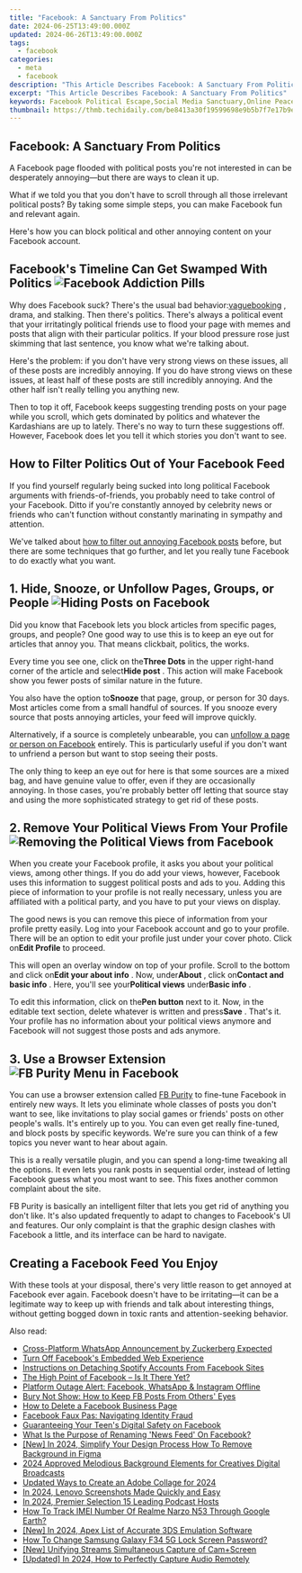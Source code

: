 ```yaml
---
title: "Facebook: A Sanctuary From Politics"
date: 2024-06-25T13:49:00.000Z
updated: 2024-06-26T13:49:00.000Z
tags:
  - facebook
categories:
  - meta
  - facebook
description: "This Article Describes Facebook: A Sanctuary From Politics"
excerpt: "This Article Describes Facebook: A Sanctuary From Politics"
keywords: Facebook Political Escape,Social Media Sanctuary,Online Peace Retreat,Facebook Nonpartisan Space,Digital Detox Hub,Safe Internet Zone,Unpoliticized Chatting Sphere
thumbnail: https://thmb.techidaily.com/be8413a30f19599698e9b5b7f7e17b9eb5081fbfdcc13de42954a869c3e7944e.png
---
```


## Facebook: A Sanctuary From Politics

 A Facebook page flooded with political posts you're not interested in can be desperately annoying—but there are ways to clean it up.

 What if we told you that you don't have to scroll through all those irrelevant political posts? By taking some simple steps, you can make Facebook fun and relevant again.

 Here's how you can block political and other annoying content on your Facebook account.

## Facebook's Timeline Can Get Swamped With Politics ![Facebook Addiction Pills](https://static0.makeuseofimages.com/wordpress/wp-content/uploads/2022/06/Facebook-Addiction-Pills.jpg)

 Why does Facebook suck? There's the usual bad behavior:[vaguebooking](https://www.makeuseof.com/tag/imbecilic-art-vaguebooking/) , drama, and stalking. Then there's politics. There's always a political event that your irritatingly political friends use to flood your page with memes and posts that align with their particular politics. If your blood pressure rose just skimming that last sentence, you know what we're talking about.

 Here's the problem: if you don't have very strong views on these issues, all of these posts are incredibly annoying. If you do have strong views on these issues, at least half of these posts are still incredibly annoying. And the other half isn't really telling you anything new.

 Then to top it off, Facebook keeps suggesting trending posts on your page while you scroll, which gets dominated by politics and whatever the Kardashians are up to lately. There's no way to turn these suggestions off. However, Facebook does let you tell it which stories you don't want to see.

## How to Filter Politics Out of Your Facebook Feed

 If you find yourself regularly being sucked into long political Facebook arguments with friends-of-friends, you probably need to take control of your Facebook. Ditto if you're constantly annoyed by celebrity news or friends who can't function without constantly marinating in sympathy and attention.

 We've talked about [how to filter out annoying Facebook posts](https://www.makeuseof.com/filter-out-annoying-facebook-posts-with-these-tools/) before, but there are some techniques that go further, and let you really tune Facebook to do exactly what you want.

## 1\. Hide, Snooze, or Unfollow Pages, Groups, or People ![Hiding Posts on Facebook](https://static1.makeuseofimages.com/wordpress/wp-content/uploads/2022/06/Hiding-Posts-on-Facebook.jpg)

 Did you know that Facebook lets you block articles from specific pages, groups, and people? One good way to use this is to keep an eye out for articles that annoy you. That means clickbait, politics, the works.

 Every time you see one, click on the**Three Dots** in the upper right-hand corner of the article and select**Hide post** . This action will make Facebook show you fewer posts of similar nature in the future.

 You also have the option to**Snooze** that page, group, or person for 30 days. Most articles come from a small handful of sources. If you snooze every source that posts annoying articles, your feed will improve quickly.

 Alternatively, if a source is completely unbearable, you can [unfollow a page or person on Facebook](https://www.makeuseof.com/tag/unfollow-follow-facebook/) entirely. This is particularly useful if you don't want to unfriend a person but want to stop seeing their posts.

 The only thing to keep an eye out for here is that some sources are a mixed bag, and have genuine value to offer, even if they are occasionally annoying. In those cases, you're probably better off letting that source stay and using the more sophisticated strategy to get rid of these posts.

## 2\. Remove Your Political Views From Your Profile ![Removing the Political Views from Facebook](https://static1.makeuseofimages.com/wordpress/wp-content/uploads/2022/06/Removing-the-Political-Views-from-Facebook.jpg)

 When you create your Facebook profile, it asks you about your political views, among other things. If you do add your views, however, Facebook uses this information to suggest political posts and ads to you. Adding this piece of information to your profile is not really necessary, unless you are affiliated with a political party, and you have to put your views on display.

 The good news is you can remove this piece of information from your profile pretty easily. Log into your Facebook account and go to your profile. There will be an option to edit your profile just under your cover photo. Click on**Edit Profile** to proceed.

 This will open an overlay window on top of your profile. Scroll to the bottom and click on**Edit your about info** . Now, under**About** , click on**Contact and basic info** . Here, you'll see your**Political views** under**Basic info** .

 To edit this information, click on the**Pen button** next to it. Now, in the editable text section, delete whatever is written and press**Save** . That's it. Your profile has no information about your political views anymore and Facebook will not suggest those posts and ads anymore.

## 3\. Use a Browser Extension ![FB Purity Menu in Facebook](https://static1.makeuseofimages.com/wordpress/wp-content/uploads/2022/06/FB-Purity-Menu-in-Facebook.jpg)

 You can use a browser extension called [FB Purity](https://chrome.google.com/webstore/detail/fbfluffbustingpurity/nmkinhboiljjkhaknpaeaicmdjhagpep) to fine-tune Facebook in entirely new ways. It lets you eliminate whole classes of posts you don't want to see, like invitations to play social games or friends' posts on other people's walls. It's entirely up to you. You can even get really fine-tuned, and block posts by specific keywords. We're sure you can think of a few topics you never want to hear about again.

 This is a really versatile plugin, and you can spend a long-time tweaking all the options. It even lets you rank posts in sequential order, instead of letting Facebook guess what you most want to see. This fixes another common complaint about the site.

 FB Purity is basically an intelligent filter that lets you get rid of anything you don't like. It's also updated frequently to adapt to changes to Facebook's UI and features. Our only complaint is that the graphic design clashes with Facebook a little, and its interface can be hard to navigate.

## Creating a Facebook Feed You Enjoy

 With these tools at your disposal, there's very little reason to get annoyed at Facebook ever again. Facebook doesn't have to be irritating—it can be a legitimate way to keep up with friends and talk about interesting things, without getting bogged down in toxic rants and attention-seeking behavior.


<ins class="adsbygoogle"
     style="display:block"
     data-ad-format="autorelaxed"
     data-ad-client="ca-pub-7571918770474297"
     data-ad-slot="1223367746"></ins>



<ins class="adsbygoogle"
     style="display:block"
     data-ad-client="ca-pub-7571918770474297"
     data-ad-slot="8358498916"
     data-ad-format="auto"
     data-full-width-responsive="true"></ins>

<span class="atpl-alsoreadstyle">Also read:</span>
<div><ul>
<li><a href="https://facebook.techidaily.com/cross-platform-whatsapp-announcement-by-zuckerberg-expected/"><u>Cross-Platform WhatsApp Announcement by Zuckerberg Expected</u></a></li>
<li><a href="https://facebook.techidaily.com/turn-off-facebooks-embedded-web-experience/"><u>Turn Off Facebook's Embedded Web Experience</u></a></li>
<li><a href="https://facebook.techidaily.com/instructions-on-detaching-spotify-accounts-from-facebook-sites/"><u>Instructions on Detaching Spotify Accounts From Facebook Sites</u></a></li>
<li><a href="https://facebook.techidaily.com/the-high-point-of-facebook-is-it-there-yet/"><u>The High Point of Facebook – Is It There Yet?</u></a></li>
<li><a href="https://facebook.techidaily.com/platform-outage-alert-facebook-whatsapp-and-instagram-offline/"><u>Platform Outage Alert: Facebook, WhatsApp & Instagram Offline</u></a></li>
<li><a href="https://facebook.techidaily.com/bury-not-show-how-to-keep-fb-posts-from-others-eyes/"><u>Bury Not Show: How to Keep FB Posts From Others' Eyes</u></a></li>
<li><a href="https://facebook.techidaily.com/how-to-delete-a-facebook-business-page/"><u>How to Delete a Facebook Business Page</u></a></li>
<li><a href="https://facebook.techidaily.com/facebook-faux-pas-navigating-identity-fraud/"><u>Facebook Faux Pas: Navigating Identity Fraud</u></a></li>
<li><a href="https://facebook.techidaily.com/guaranteeing-your-teens-digital-safety-on-facebook/"><u>Guaranteeing Your Teen's Digital Safety on Facebook</u></a></li>
<li><a href="https://facebook.techidaily.com/what-is-the-purpose-of-renaming-news-feed-on-facebook/"><u>What Is the Purpose of Renaming 'News Feed' On Facebook?</u></a></li>
<li><a href="https://fox-cloud.techidaily.com/new-in-2024-simplify-your-design-process-how-to-remove-background-in-figma/"><u>[New] In 2024, Simplify Your Design Process  How To Remove Background in Figma</u></a></li>
<li><a href="https://sound-tweaking.techidaily.com/2024-approved-melodious-background-elements-for-creatives-digital-broadcasts/"><u>2024 Approved Melodious Background Elements for Creatives Digital Broadcasts</u></a></li>
<li><a href="https://animation-videos.techidaily.com/updated-ways-to-create-an-adobe-collage-for-2024/"><u>Updated Ways to Create an Adobe Collage for 2024</u></a></li>
<li><a href="https://video-capture.techidaily.com/in-2024-lenovo-screenshots-made-quickly-and-easy/"><u>In 2024, Lenovo Screenshots Made Quickly and Easy</u></a></li>
<li><a href="https://extra-skills.techidaily.com/in-2024-premier-selection-15-leading-podcast-hosts/"><u>In 2024, Premier Selection  15 Leading Podcast Hosts</u></a></li>
<li><a href="https://easy-unlock-android.techidaily.com/how-to-track-imei-number-of-realme-narzo-n53-through-google-earth-by-drfone-android/"><u>How To Track IMEI Number Of Realme Narzo N53 Through Google Earth?</u></a></li>
<li><a href="https://screen-video-capture.techidaily.com/new-in-2024-apex-list-of-accurate-3ds-emulation-software/"><u>[New] In 2024, Apex List of Accurate 3DS Emulation Software</u></a></li>
<li><a href="https://android-unlock.techidaily.com/how-to-change-samsung-galaxy-f34-5g-lock-screen-password-by-drfone-android/"><u>How To Change Samsung Galaxy F34 5G Lock Screen Password?</u></a></li>
<li><a href="https://visual-screen-recording.techidaily.com/new-unifying-streams-simultaneous-capture-of-camplusscreen/"><u>[New] Unifying Streams  Simultaneous Capture of Cam+Screen</u></a></li>
<li><a href="https://screen-capture.techidaily.com/updated-in-2024-how-to-perfectly-capture-audio-remotely/"><u>[Updated] In 2024, How to Perfectly Capture Audio Remotely</u></a></li>
</ul></div>
